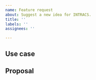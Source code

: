 ```yaml
---
name: Feature request
about: Suggest a new idea for INTRACS.
title: ''
labels: ''
assignees: ''

---
```


<!-- Thank you for helping INTRACS!

     If you are looking for support, please check out our documentation or consider asking a question on our Discussions:
      * https://github.com/brunotacca/INTRACS/discussions
      * https://github.com/brunotacca/INTRACS/blob/main/docs/GET_STARTED.md
      * https://github.com/brunotacca/INTRACS/blob/main/docs/SUPPORT.md

-->

## Use case

<!--
     Please tell us the problem you are running into that led to you wanting
     a new feature.

     Is your feature request related to a problem? Please give a clear and
     concise description of what the problem is.

     Describe the alternative solutions you've considered. 
-->

## Proposal

<!--
     Briefly but precisely describe what you would like the project to be able to do.

     Consider attaching something showing what you are imagining:
      * images
      * videos
      * code samples
-->